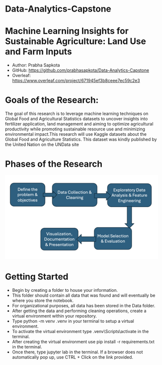 # Data-Analytics-Capstone

# Machine Learning Insights for Sustainable Agriculture: Land Use and Farm Inputs
* Author: Prabha Sapkota
* GitHub: https://github.com/prabhasapkota/Data-Analytics-Capstone
* Overleaf: https://www.overleaf.com/project/671945ef3b8ceee7ec59c2e3

# Goals of the Research:
The goal of this research is to leverage machine learning techniques on Global
Food and Agricultural Statistics datasets to uncover insights into fertilizer application, land management and aiming to optimize agricultural productivity while promoting sustainable resource use and minimizing environmental impact.This research will use Kaggle datasets about the Global Food and Agriculture Statistics. This dataset was kindly published by the United Nation on the UNData
site 

# Phases of the Research
![alt text](<Phases of the Research.png>)

# Getting Started
* Begin by creating a folder to house your information.
* This folder should contain all data that was found and will eventually be where you store the notebook.
* For organizational purposes, all data has been stored in the Data folder.
* After getting the data and performing cleaning operations, create a virtual environment within your repository.
* Type python -m venv .venv in your terminal to setup a virtual environment.
* To activate the virtual environment type .venv\Scripts\activate in the terminal.
* After creating the virtual environment use pip install -r requirements.txt in the terminal.
* Once there, type jupyter lab in the terminal. If a browser does not automatically pop up, use CTRL + Click on the link provided.

